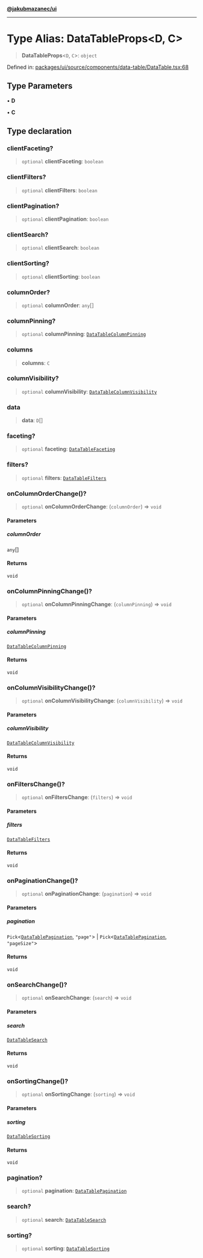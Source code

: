 [**@jakubmazanec/ui**](../README.md)

---

# Type Alias: DataTableProps\<D, C\>

> **DataTableProps**\<`D`, `C`\>: `object`

Defined in:
[packages/ui/source/components/data-table/DataTable.tsx:68](https://github.com/jakubmazanec/tools/blob/b189bd808f93a39eacbf7e401a82a754c5ce3b63/packages/ui/source/components/data-table/DataTable.tsx#L68)

## Type Parameters

• **D**

• **C**

## Type declaration

### clientFaceting?

> `optional` **clientFaceting**: `boolean`

### clientFilters?

> `optional` **clientFilters**: `boolean`

### clientPagination?

> `optional` **clientPagination**: `boolean`

### clientSearch?

> `optional` **clientSearch**: `boolean`

### clientSorting?

> `optional` **clientSorting**: `boolean`

### columnOrder?

> `optional` **columnOrder**: `any`[]

### columnPinning?

> `optional` **columnPinning**: [`DataTableColumnPinning`](DataTableColumnPinning.md)

### columns

> **columns**: `C`

### columnVisibility?

> `optional` **columnVisibility**: [`DataTableColumnVisibility`](DataTableColumnVisibility.md)

### data

> **data**: `D`[]

### faceting?

> `optional` **faceting**: [`DataTableFaceting`](DataTableFaceting.md)

### filters?

> `optional` **filters**: [`DataTableFilters`](DataTableFilters.md)

### onColumnOrderChange()?

> `optional` **onColumnOrderChange**: (`columnOrder`) => `void`

#### Parameters

##### columnOrder

`any`[]

#### Returns

`void`

### onColumnPinningChange()?

> `optional` **onColumnPinningChange**: (`columnPinning`) => `void`

#### Parameters

##### columnPinning

[`DataTableColumnPinning`](DataTableColumnPinning.md)

#### Returns

`void`

### onColumnVisibilityChange()?

> `optional` **onColumnVisibilityChange**: (`columnVisibility`) => `void`

#### Parameters

##### columnVisibility

[`DataTableColumnVisibility`](DataTableColumnVisibility.md)

#### Returns

`void`

### onFiltersChange()?

> `optional` **onFiltersChange**: (`filters`) => `void`

#### Parameters

##### filters

[`DataTableFilters`](DataTableFilters.md)

#### Returns

`void`

### onPaginationChange()?

> `optional` **onPaginationChange**: (`pagination`) => `void`

#### Parameters

##### pagination

`Pick`\<[`DataTablePagination`](DataTablePagination.md), `"page"`\> |
`Pick`\<[`DataTablePagination`](DataTablePagination.md), `"pageSize"`\>

#### Returns

`void`

### onSearchChange()?

> `optional` **onSearchChange**: (`search`) => `void`

#### Parameters

##### search

[`DataTableSearch`](DataTableSearch.md)

#### Returns

`void`

### onSortingChange()?

> `optional` **onSortingChange**: (`sorting`) => `void`

#### Parameters

##### sorting

[`DataTableSorting`](DataTableSorting.md)

#### Returns

`void`

### pagination?

> `optional` **pagination**: [`DataTablePagination`](DataTablePagination.md)

### search?

> `optional` **search**: [`DataTableSearch`](DataTableSearch.md)

### sorting?

> `optional` **sorting**: [`DataTableSorting`](DataTableSorting.md)
